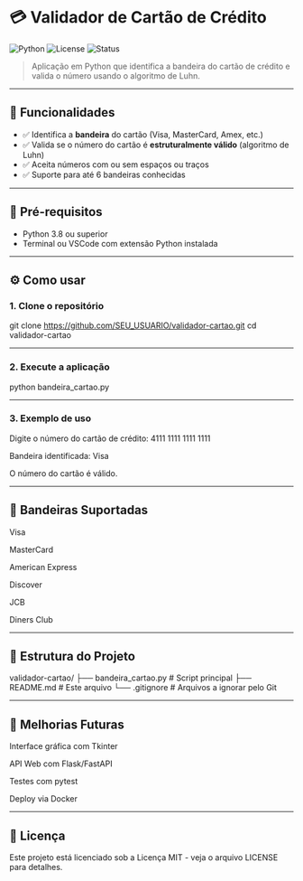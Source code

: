 # 💳 Validador de Cartão de Crédito

![Python](https://img.shields.io/badge/Python-3.8%2B-blue)
![License](https://img.shields.io/badge/license-MIT-green)
![Status](https://img.shields.io/badge/status-em%20desenvolvimento-yellow)

> Aplicação em Python que identifica a bandeira do cartão de crédito e valida o número usando o algoritmo de Luhn.

---

## 🚀 Funcionalidades

- ✅ Identifica a **bandeira** do cartão (Visa, MasterCard, Amex, etc.)
- ✅ Valida se o número do cartão é **estruturalmente válido** (algoritmo de Luhn)
- ✅ Aceita números com ou sem espaços ou traços
- ✅ Suporte para até 6 bandeiras conhecidas

---

## 🎯 Pré-requisitos

- Python 3.8 ou superior
- Terminal ou VSCode com extensão Python instalada

---

## ⚙️ Como usar

### 1. Clone o repositório

git clone https://github.com/SEU_USUARIO/validador-cartao.git
cd validador-cartao

---

### 2. Execute a aplicação

python bandeira_cartao.py

---

### 3. Exemplo de uso

Digite o número do cartão de crédito: 4111 1111 1111 1111

Bandeira identificada: Visa

O número do cartão é válido.

---

## 🧠 Bandeiras Suportadas

Visa

MasterCard

American Express

Discover

JCB

Diners Club

---

## 📁 Estrutura do Projeto

validador-cartao/
├── bandeira_cartao.py   # Script principal
├── README.md            # Este arquivo
└── .gitignore           # Arquivos a ignorar pelo Git

---

## 🧪 Melhorias Futuras

Interface gráfica com Tkinter

API Web com Flask/FastAPI

Testes com pytest

Deploy via Docker

---

## 📜 Licença
Este projeto está licenciado sob a Licença MIT - veja o arquivo LICENSE para detalhes.
